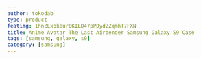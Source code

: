 ```yaml
---
author: tokodab
type: product
featimg: 1hnZLxokeur0KILD47pPDydZZqmhT7FXN
title: Anime Avatar The Last Airbender Samsung Galaxy S9 Case
tags: [samsung, galaxy, s9]
category: [samsung]
---
```

